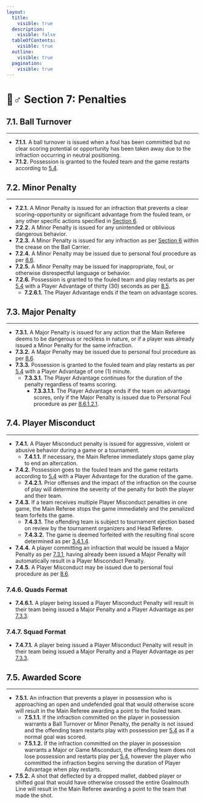 ```yaml
---
layout:
  title:
    visible: true
  description:
    visible: false
  tableOfContents:
    visible: true
  outline:
    visible: true
  pagination:
    visible: true
---
```


# 🙋♂ Section 7: Penalties

## **7.1. Ball Turnover**&#x20;

***

* **7.1.1.** A ball turnover is issued when a foul has been committed but no clear scoring potential or opportunity has been taken away due to the infraction occurring in neutral positioning.&#x20;
* **7.1.2.** Possession is granted to the fouled team and the game restarts according to [5.4](section-5-game-mechanics.md#id-5.4.-restart-of-play).

## **7.2. Minor Penalty**&#x20;

***

* **7.2.1.** A Minor Penalty is issued for an infraction that prevents a clear scoring-opportunity or significant advantage from the fouled team, or any other specific actions specified in [Section 6](section-6-infractions.md).&#x20;
* **7.2.2.** A Minor Penalty is issued for any unintended or oblivious dangerous behavior.&#x20;
* **7.2.3.** A Minor Penalty is issued for any infraction as per [Section 6](section-6-infractions.md) within the crease on the Ball Carrier.&#x20;
* **7.2.4.** A Minor Penalty may be issued due to personal foul procedure as per [8.6](section-8-penalty-procedure.md#id-8.6.-personal-fouls).&#x20;
* **7.2.5.** A Minor Penalty may be issued for inappropriate, foul, or otherwise disrespectful language or behavior.
* **7.2.6.** Possession is granted to the fouled team and play restarts as per [5.4](section-5-game-mechanics.md#id-5.4.-restart-of-play) with a Player Advantage of thirty (30) seconds as per [8.5](section-8-penalty-procedure.md#id-8.5.-player-advantage).&#x20;
  * **7.2.6.1.** The Player Advantage ends if the team on advantage scores.&#x20;

## **7.3. Major Penalty**&#x20;

***

* **7.3.1.** A Major Penalty is issued for any action that the Main Referee deems to be dangerous or reckless in nature, or if a player was already issued a Minor Penalty for the same infraction.&#x20;
* **7.3.2.** A Major Penalty may be issued due to personal foul procedure as per [8.6](section-8-penalty-procedure.md#id-8.6.-personal-fouls).&#x20;
* **7.3.3.** Possession is granted to the fouled team and play restarts as per [5.4](section-5-game-mechanics.md#id-5.4.-restart-of-play) with a Player Advantage of one (1) minute.&#x20;
  * **7.3.3.1.** The Player Advantage continues for the duration of the penalty regardless of teams scoring.&#x20;
    * **7.3.3.1.1.** The Player Advantage ends if the team on advantage scores, only if the Major Penalty is issued due to Personal Foul procedure as per [8.6.1.2.1](section-8-penalty-procedure.md#id-8.6.-personal-fouls).

## **7.4. Player Misconduct**&#x20;

***

* **7.4.1.** A Player Misconduct penalty is issued for aggressive, violent or abusive behavior during a game or a tournament.&#x20;
  * **7.4.1.1.** If necessary, the Main Referee immediately stops game play to end an altercation.&#x20;
* **7.4.2.** Possession goes to the fouled team and the game restarts according to [5.4](section-5-game-mechanics.md#id-5.4.-restart-of-play) with a Player Advantage for the duration of the game.&#x20;
  * **7.4.2.1.** Prior offenses and the impact of the infraction on the course of play will determine the severity of the penalty for both the player and their team.&#x20;
* **7.4.3.** If a team receives multiple Player Misconduct penalties in one game, the Main Referee stops the game immediately and the penalized team forfeits the game.&#x20;
  * **7.4.3.1.** The offending team is subject to tournament ejection based on review by the tournament organizers and Head Referee.&#x20;
  * **7.4.3.2.** The game is deemed forfeited with the resulting final score determined as per [3.4.1.4](section-3-game-officials.md#id-3.4.1.-head-referee).
* **7.4.4.** A player committing an infraction that would be issued a Major Penalty as per [7.3.1](section-7-penalties.md#id-7.3.-major-penalty), having already been issued a Major Penalty will automatically result in a Player Misconduct Penalty.&#x20;
* **7.4.5.** A Player Misconduct may be issued due to personal foul procedure as per [8.6](section-8-penalty-procedure.md#id-8.6.-personal-fouls).&#x20;

### **7.4.6. Quads Format**&#x20;

* **7.4.6.1.** A player being issued a Player Misconduct Penalty will result in their team being issued a Major Penalty and a Player Advantage as per [7.3.3](section-7-penalties.md#id-7.3.-major-penalty).&#x20;

### **7.4.7. Squad Format**&#x20;

* **7.4.7.1.** A player being issued a Player Misconduct Penalty will result in their team being issued a Major Penalty and a Player Advantage as per[ 7.3.3](section-7-penalties.md#id-7.3.-major-penalty).

## **7.5. Awarded Score**&#x20;

***

* **7.5.1.** An infraction that prevents a player in possession who is approaching an open and undefended goal that would otherwise score will result in the Main Referee awarding a point to the fouled team.&#x20;
  * **7.5.1.1.** If the infraction committed on the player in possession warrants a Ball Turnover or Minor Penalty, the penalty is not issued and the offending team restarts play with possession per [5.4](section-5-game-mechanics.md#id-5.4.-restart-of-play) as if a normal goal was scored.&#x20;
  * **7.5.1.2.** If the infraction committed on the player in possession warrants a Major or Game Misconduct, the offending team does not lose possession and restarts play per [5.4](section-5-game-mechanics.md#id-5.4.-restart-of-play), however the player who committed the infraction begins serving the duration of Player Advantage when play restarts.&#x20;
* **7.5.2.** A shot that deflected by a dropped mallet, dabbed player or shifted goal that would have otherwise crossed the entire Goalmouth Line will result in the Main Referee awarding a point to the team that made the shot.


